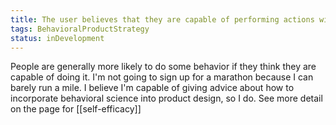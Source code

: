 ```yaml
---
title: The user believes that they are capable of performing actions within the app
tags: BehavioralProductStrategy
status: inDevelopment
---
```

People are generally more likely to do some behavior if they think they are capable of doing it. I'm not going to sign up for a marathon because I can barely run a mile. I believe I'm capable of giving advice about how to incorporate behavioral science into product design, so I do. See more detail on the page for [[self-efficacy]]
